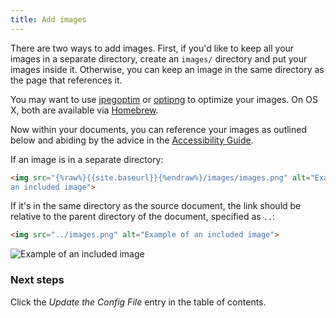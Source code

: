 ```yaml
---
title: Add images
---
```

There are two ways to add images. First, if you'd like to keep all your images
in a separate directory, create an `images/` directory and put your images inside it.
Otherwise, you can keep an image in the same directory as the page that
references it.

You may want to use [jpegoptim](https://github.com/tjko/jpegoptim) or
[optipng](http://optipng.sourceforge.net/) to optimize your images. On OS X,
both are available via [Homebrew](http://brew.sh/).

Now within your documents, you can reference your images as outlined below and abiding by
the advice in the [Accessibility
Guide](http://18f.github.io/accessibility/images/).

If an image is in a separate directory:

```html
<img src="{%raw%}{{site.baseurl}}{%endraw%}/images/images.png" alt="Example of
an included image">
```

If it's in the same directory as the source document, the link should be
relative to the parent directory of the document, specified as `..`:

```html
<img src="../images.png" alt="Example of an included image">
```

<img src="../images.png" alt="Example of an included image">

### Next steps

Click the _Update the Config File_ entry in the table of contents.
